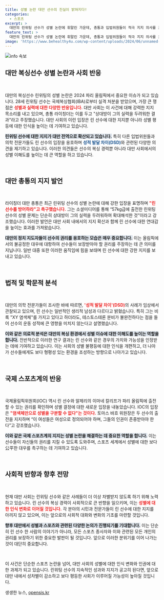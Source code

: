 ```yaml
---
title: 성별 논란 대만 선수의 진실이 밝혀지다!
categories:
  - 스포츠
excerpt: >
  대만의 린위팅 선수가 성별 논란에 휘말린 가운데, 총통과 입법위원들이 적극 지지 의사를 표명했다. IOC는 두 선수의 올림픽 출전 자격을 확립하며 여성을 존중해야 한다고 강조, 국제복싱협회의 결정을 비판했다. 이 사건의 요구는 무엇일까? 클릭해 자세히 알아보세요!
feature_text: >
  대만의 린위팅 선수가 성별 논란에 휘말린 가운데, 총통과 입법위원들이 적극 지지 의사를 표명했다. IOC는 두 선수의 올림픽 출전 자격을 확립하며 여성을 존중해야 한다고 강조, 국제복싱협회의 결정을 비판했다. 이 사건의 요구는 무엇일까? 클릭해 자세히 알아보세요!
image: 'https://www.behealthy4u.com/wp-content/uploads/2024/06/unnamed-file.png'
---
```


<p><img src="https://www.behealthy4u.com/wp-content/uploads/2024/06/unnamed-file.png" alt="info 속보" /></p>

<h2 data-ke-size="size26">대만 복싱선수 성별 논란과 사회 반응</h2>

<p data-ke-size="size16">&nbsp;</p>

<p>대만의 복싱선수 린위팅의 성별 논란은 2024 파리 올림픽에서 중요한 이슈가 되고 있습니다. 28세 린위팅 선수는 국제복싱협회(IBA)로부터 실격 처분을 받았으며, 가장 큰 쟁점은 <b><span style="color: #ee2323;">성별과 실력에 대한 다양한 반응입니다.</span></b> 대만 사회는 이 사건에 대해 강력한 지지 목소리를 내고 있으며, 총통 라이칭더는 이를 두고 "상대방이 그의 실력을 두려워한 결과"라고 주장했습니다. 대만 사회의 이런 입장은 린 선수에 대한 지지뿐 아니라 성별 평등에 대한 인식을 높이는 데 기여하고 있습니다. </p>

<p><b><span style="background-color: #21538527;">린위팅 선수에 대한 지지가 대만 전역으로 확산되고 있습니다.</span></b> 특히 다른 입법위원들과 의학 전문가들도 린 선수의 입장을 옹호하며 <b><span style="color: #1a5490;">성적 발달 차이(DSD)</span></b>와 관련된 다양한 의견을 제기하고 있습니다. 이러한 의견들은 선수의 복싱 경력뿐 아니라 대만 사회에서의 성별 이해도를 높이는 데 큰 역할을 하고 있습니다.</p>

<p data-ke-size="size16">&nbsp;</p>

<h2 data-ke-size="size26">대만 총통의 지지 발언</h2>

<p data-ke-size="size16">&nbsp;</p>

<p>라이칭더 대만 총통은 최근 린위팅 선수의 성별 논란에 대해 강한 입장을 표명하며 <b><span style="color: #ee2323;">"린 선수를 방어하라"고 촉구했습니다.</span></b> 그는 소셜미디어를 통해 “57kg급에 출전한 린위팅 선수의 성별 문제는 단순히 상대방이 그의 실력을 두려워하여 확대해석한 것”이라고 강조했습니다. 이러한 발언은 대만 사회 내에서의 지지 확산과 함께 린 선수에 대한 연대감을 높이는 효과를 가져왔습니다.</p>

<p><b><span style="background-color: #21538527;">대만의 정치 지도자들이 선수의 권리를 옹호하는 모습은 매우 중요합니다.</span></b> 이는 올림픽에서의 불공정한 대우에 대항하여 선수들이 보장받아야 할 권리를 주장하는 데 큰 의미를 지닙니다. 일반 대중 또한 이러한 움직임에 힘을 보태며 린 선수에 대한 강한 지지를 보내고 있습니다.</p>

<p data-ke-size="size16">&nbsp;</p>

<h2 data-ke-size="size26">법적 및 학문적 분석</h2>

<p data-ke-size="size16">&nbsp;</p>

<p>대만의 의학 전문가들이 조사한 바에 따르면, <b><span style="color: #ee2323;">'성적 발달 차이'(DSD)</span></b>의 사례가 임상에서 관찰되고 있으며, 린 선수는 일반적인 생리적 남성과 다르다고 밝혔습니다. 특히 그는 비록 "XY 염색체"를 가지고 있다고 하더라도, 테스토스테론 분비가 불완전하다는 점을 들어 선수의 운동 성적에 큰 영향을 미치지 않는다고 설명했습니다.</p>

<p><b><span style="background-color: #21538527;">이와 같은 의료적 분석은 대만의 복싱 환경에서 성별 이슈에 대한 이해도를 높이는 역할을 합니다.</span></b> 전반적으로 이러한 연구 결과는 린 선수와 같은 경우의 가치와 가능성을 인정받는 데에 기여하고 있습니다. 이는 사회의 성별 불평등에 대한 인식을 개편하고, 더 나아가 선수들에게도 보다 형평성 있는 환경을 조성하는 방향으로 나아가고 있습니다.</p>

<p data-ke-size="size16">&nbsp;</p>

<h2 data-ke-size="size26">국제 스포츠계의 반응</h2>

<p data-ke-size="size16">&nbsp;</p>

<p>국제올림픽위원회(IOC) 역시 린 선수와 알제리의 이마네 칼리프가 파리 올림픽에 출전할 수 있는 권리를 확인하며 성별 결정에 대한 새로운 입장을 내놓았습니다. IOC의 입장은 <b><span style="color: #ee2323;">"염색체만으로 성별을 구분할 수 없다"는 것이다.</span></b> 토마스 바흐 위원장은 두 선수의 출전을 지지하며 “이 여성들은 여성으로 정의되어야 하며, 그들의 인권이 존중받아야 한다”고 강조했습니다. </p>

<p><b><span style="background-color: #21538527;">이와 같은 국제 스포츠계의 지지는 성별 논란을 해결하는 데 중요한 역할을 합니다.</span></b> 이는 선수들이 자신들의 권리를 지킬 수 있도록 도와주며, 스포츠 세계에서 성별에 대한 보다公平한 대우를 촉구하는 데 기여하고 있습니다.</p>

<p data-ke-size="size16">&nbsp;</p>

<h2 data-ke-size="size26">사회적 반향과 향후 전망</h2>

<p data-ke-size="size16">&nbsp;</p>

<p>현재 대만 사회는 린위팅 선수와 같은 사례들이 더 이상 차별받지 않도록 하기 위해 노력하고 있습니다. 린 선수의 복싱 경력이 사회적으로 큰 반향을 일으키며, 이는 <b><span style="color: #ee2323;">성별에 대한 인식 변화로 이어질 것입니다.</span></b> 각 분야의 시민과 전문가들이 린 선수에 대한 지지를 아끼지 않고 있으며, 이는 앞으로의 사회적 대화와 변화의 기초를 마련할 것입니다.</p>

<p><b><span style="background-color: #21538527;">향후 대만에서 성별과 스포츠와 관련된 다양한 논의가 진행되기를 기대합니다.</span></b> 이는 단순히 린 선수 한 사람의 이야기가 아니라, 모든 스포츠 종사자와 이와 관련된 모든 개인의 권리를 보장하기 위한 중요한 발판이 될 것입니다. 앞으로 이러한 분위기를 이어 나가는 것이 대단히 중요합니다.</p>

<p data-ke-size="size16">&nbsp;</p>

<p>이 사건은 단순한 스포츠 논란을 넘어, 대만 사회의 성별에 대한 인식 변화와 인권에 대한 과제가 되고 있습니다. 린위팅 선수의 지속적인 성과와 지지가 공고히 된다면, 앞으로 대만 내에서 성차별이 감소하고 보다 평등한 사회가 이루어질 가능성이 높아질 것입니다.</p>
생생한 뉴스, <a href="https://opensis.kr" rel="dofollow">opensis.kr</a>


